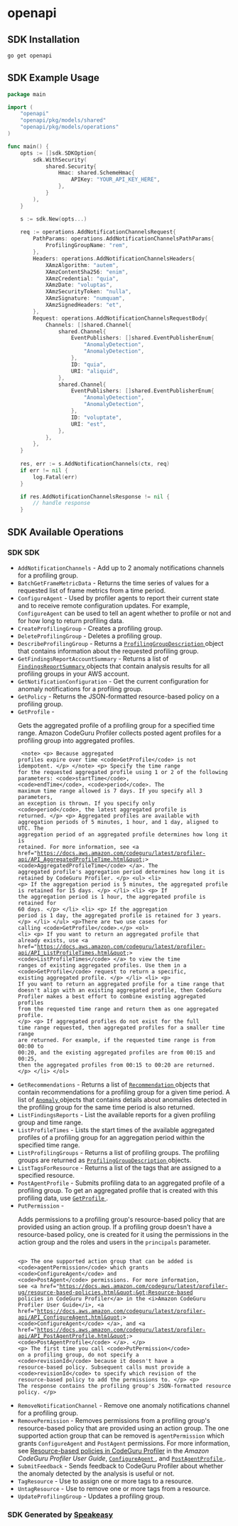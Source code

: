 # openapi

<!-- Start SDK Installation -->
## SDK Installation

```bash
go get openapi
```
<!-- End SDK Installation -->

## SDK Example Usage
<!-- Start SDK Example Usage -->
```go
package main

import (
    "openapi"
    "openapi/pkg/models/shared"
    "openapi/pkg/models/operations"
)

func main() {
    opts := []sdk.SDKOption{
        sdk.WithSecurity(
            shared.Security{
                Hmac: shared.SchemeHmac{
                    APIKey: "YOUR_API_KEY_HERE",
                },
            }
        ),
    }

    s := sdk.New(opts...)
    
    req := operations.AddNotificationChannelsRequest{
        PathParams: operations.AddNotificationChannelsPathParams{
            ProfilingGroupName: "rem",
        },
        Headers: operations.AddNotificationChannelsHeaders{
            XAmzAlgorithm: "autem",
            XAmzContentSha256: "enim",
            XAmzCredential: "quia",
            XAmzDate: "voluptas",
            XAmzSecurityToken: "nulla",
            XAmzSignature: "numquam",
            XAmzSignedHeaders: "et",
        },
        Request: operations.AddNotificationChannelsRequestBody{
            Channels: []shared.Channel{
                shared.Channel{
                    EventPublishers: []shared.EventPublisherEnum{
                        "AnomalyDetection",
                        "AnomalyDetection",
                    },
                    ID: "quia",
                    URI: "aliquid",
                },
                shared.Channel{
                    EventPublishers: []shared.EventPublisherEnum{
                        "AnomalyDetection",
                        "AnomalyDetection",
                    },
                    ID: "voluptate",
                    URI: "est",
                },
            },
        },
    }
    
    res, err := s.AddNotificationChannels(ctx, req)
    if err != nil {
        log.Fatal(err)
    }

    if res.AddNotificationChannelsResponse != nil {
        // handle response
    }
```
<!-- End SDK Example Usage -->

<!-- Start SDK Available Operations -->
## SDK Available Operations

### SDK SDK

* `AddNotificationChannels` - Add up to 2 anomaly notifications channels for a profiling group.
* `BatchGetFrameMetricData` -  Returns the time series of values for a requested list of frame metrics from a time period.
* `ConfigureAgent` -  Used by profiler agents to report their current state and to receive remote configuration updates. For example, <code>ConfigureAgent</code> can be used to tell an agent whether to profile or not and for how long to return profiling data. 
* `CreateProfilingGroup` - Creates a profiling group.
* `DeleteProfilingGroup` - Deletes a profiling group.
* `DescribeProfilingGroup` -  Returns a <a href="https://docs.aws.amazon.com/codeguru/latest/profiler-api/API_ProfilingGroupDescription.html"> <code>ProfilingGroupDescription</code> </a> object that contains information about the requested profiling group. 
* `GetFindingsReportAccountSummary` -  Returns a list of <a href="https://docs.aws.amazon.com/codeguru/latest/profiler-api/API_FindingsReportSummary.html"> <code>FindingsReportSummary</code> </a> objects that contain analysis results for all profiling groups in your AWS account. 
* `GetNotificationConfiguration` - Get the current configuration for anomaly notifications for a profiling group.
* `GetPolicy` -  Returns the JSON-formatted resource-based policy on a profiling group. 
* `GetProfile` - <p> Gets the aggregated profile of a profiling group for a specified time range. Amazon CodeGuru Profiler collects posted agent profiles for a profiling group into aggregated profiles. </p> <pre><code> &lt;note&gt; &lt;p&gt; Because aggregated profiles expire over time &lt;code&gt;GetProfile&lt;/code&gt; is not idempotent. &lt;/p&gt; &lt;/note&gt; &lt;p&gt; Specify the time range for the requested aggregated profile using 1 or 2 of the following parameters: &lt;code&gt;startTime&lt;/code&gt;, &lt;code&gt;endTime&lt;/code&gt;, &lt;code&gt;period&lt;/code&gt;. The maximum time range allowed is 7 days. If you specify all 3 parameters, an exception is thrown. If you specify only &lt;code&gt;period&lt;/code&gt;, the latest aggregated profile is returned. &lt;/p&gt; &lt;p&gt; Aggregated profiles are available with aggregation periods of 5 minutes, 1 hour, and 1 day, aligned to UTC. The aggregation period of an aggregated profile determines how long it is retained. For more information, see &lt;a href=&quot;https://docs.aws.amazon.com/codeguru/latest/profiler-api/API_AggregatedProfileTime.html&quot;&gt; &lt;code&gt;AggregatedProfileTime&lt;/code&gt; &lt;/a&gt;. The aggregated profile's aggregation period determines how long it is retained by CodeGuru Profiler. &lt;/p&gt; &lt;ul&gt; &lt;li&gt; &lt;p&gt; If the aggregation period is 5 minutes, the aggregated profile is retained for 15 days. &lt;/p&gt; &lt;/li&gt; &lt;li&gt; &lt;p&gt; If the aggregation period is 1 hour, the aggregated profile is retained for 60 days. &lt;/p&gt; &lt;/li&gt; &lt;li&gt; &lt;p&gt; If the aggregation period is 1 day, the aggregated profile is retained for 3 years. &lt;/p&gt; &lt;/li&gt; &lt;/ul&gt; &lt;p&gt;There are two use cases for calling &lt;code&gt;GetProfile&lt;/code&gt;.&lt;/p&gt; &lt;ol&gt; &lt;li&gt; &lt;p&gt; If you want to return an aggregated profile that already exists, use &lt;a href=&quot;https://docs.aws.amazon.com/codeguru/latest/profiler-api/API_ListProfileTimes.html&quot;&gt; &lt;code&gt;ListProfileTimes&lt;/code&gt; &lt;/a&gt; to view the time ranges of existing aggregated profiles. Use them in a &lt;code&gt;GetProfile&lt;/code&gt; request to return a specific, existing aggregated profile. &lt;/p&gt; &lt;/li&gt; &lt;li&gt; &lt;p&gt; If you want to return an aggregated profile for a time range that doesn't align with an existing aggregated profile, then CodeGuru Profiler makes a best effort to combine existing aggregated profiles from the requested time range and return them as one aggregated profile. &lt;/p&gt; &lt;p&gt; If aggregated profiles do not exist for the full time range requested, then aggregated profiles for a smaller time range are returned. For example, if the requested time range is from 00:00 to 00:20, and the existing aggregated profiles are from 00:15 and 00:25, then the aggregated profiles from 00:15 to 00:20 are returned. &lt;/p&gt; &lt;/li&gt; &lt;/ol&gt; </code></pre>
* `GetRecommendations` -  Returns a list of <a href="https://docs.aws.amazon.com/codeguru/latest/profiler-api/API_Recommendation.html"> <code>Recommendation</code> </a> objects that contain recommendations for a profiling group for a given time period. A list of <a href="https://docs.aws.amazon.com/codeguru/latest/profiler-api/API_Anomaly.html"> <code>Anomaly</code> </a> objects that contains details about anomalies detected in the profiling group for the same time period is also returned. 
* `ListFindingsReports` - List the available reports for a given profiling group and time range.
* `ListProfileTimes` - Lists the start times of the available aggregated profiles of a profiling group for an aggregation period within the specified time range.
* `ListProfilingGroups` -  Returns a list of profiling groups. The profiling groups are returned as <a href="https://docs.aws.amazon.com/codeguru/latest/profiler-api/API_ProfilingGroupDescription.html"> <code>ProfilingGroupDescription</code> </a> objects. 
* `ListTagsForResource` -  Returns a list of the tags that are assigned to a specified resource. 
* `PostAgentProfile` -  Submits profiling data to an aggregated profile of a profiling group. To get an aggregated profile that is created with this profiling data, use <a href="https://docs.aws.amazon.com/codeguru/latest/profiler-api/API_GetProfile.html"> <code>GetProfile</code> </a>. 
* `PutPermission` - <p> Adds permissions to a profiling group's resource-based policy that are provided using an action group. If a profiling group doesn't have a resource-based policy, one is created for it using the permissions in the action group and the roles and users in the <code>principals</code> parameter. </p> <pre><code> &lt;p&gt; The one supported action group that can be added is &lt;code&gt;agentPermission&lt;/code&gt; which grants &lt;code&gt;ConfigureAgent&lt;/code&gt; and &lt;code&gt;PostAgent&lt;/code&gt; permissions. For more information, see &lt;a href=&quot;https://docs.aws.amazon.com/codeguru/latest/profiler-ug/resource-based-policies.html&quot;&gt;Resource-based policies in CodeGuru Profiler&lt;/a&gt; in the &lt;i&gt;Amazon CodeGuru Profiler User Guide&lt;/i&gt;, &lt;a href=&quot;https://docs.aws.amazon.com/codeguru/latest/profiler-api/API_ConfigureAgent.html&quot;&gt; &lt;code&gt;ConfigureAgent&lt;/code&gt; &lt;/a&gt;, and &lt;a href=&quot;https://docs.aws.amazon.com/codeguru/latest/profiler-api/API_PostAgentProfile.html&quot;&gt; &lt;code&gt;PostAgentProfile&lt;/code&gt; &lt;/a&gt;. &lt;/p&gt; &lt;p&gt; The first time you call &lt;code&gt;PutPermission&lt;/code&gt; on a profiling group, do not specify a &lt;code&gt;revisionId&lt;/code&gt; because it doesn't have a resource-based policy. Subsequent calls must provide a &lt;code&gt;revisionId&lt;/code&gt; to specify which revision of the resource-based policy to add the permissions to. &lt;/p&gt; &lt;p&gt; The response contains the profiling group's JSON-formatted resource policy. &lt;/p&gt; </code></pre>
* `RemoveNotificationChannel` - Remove one anomaly notifications channel for a profiling group.
* `RemovePermission` -  Removes permissions from a profiling group's resource-based policy that are provided using an action group. The one supported action group that can be removed is <code>agentPermission</code> which grants <code>ConfigureAgent</code> and <code>PostAgent</code> permissions. For more information, see <a href="https://docs.aws.amazon.com/codeguru/latest/profiler-ug/resource-based-policies.html">Resource-based policies in CodeGuru Profiler</a> in the <i>Amazon CodeGuru Profiler User Guide</i>, <a href="https://docs.aws.amazon.com/codeguru/latest/profiler-api/API_ConfigureAgent.html"> <code>ConfigureAgent</code> </a>, and <a href="https://docs.aws.amazon.com/codeguru/latest/profiler-api/API_PostAgentProfile.html"> <code>PostAgentProfile</code> </a>. 
* `SubmitFeedback` - Sends feedback to CodeGuru Profiler about whether the anomaly detected by the analysis is useful or not.
* `TagResource` -  Use to assign one or more tags to a resource. 
* `UntagResource` -  Use to remove one or more tags from a resource. 
* `UpdateProfilingGroup` - Updates a profiling group.

<!-- End SDK Available Operations -->

### SDK Generated by [Speakeasy](https://docs.speakeasyapi.dev/docs/using-speakeasy/client-sdks)
